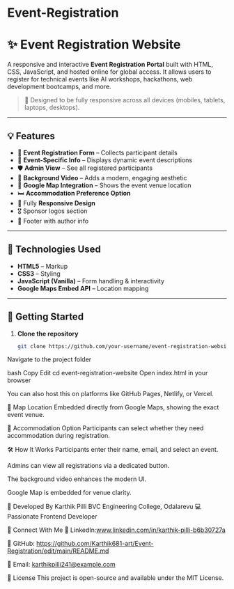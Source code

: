 # Event-Registration
# ✨ Event Registration Website

A responsive and interactive **Event Registration Portal** built with HTML, CSS, JavaScript, and hosted online for global access. It allows users to register for technical events like AI workshops, hackathons, web development bootcamps, and more.

> 📍 Designed to be fully responsive across all devices (mobiles, tablets, laptops, desktops).

---

## 💡 Features

- 🎯 **Event Registration Form** – Collects participant details
- 🧠 **Event-Specific Info** – Displays dynamic event descriptions
- 🛡️ **Admin View** – See all registered participants
- 🎥 **Background Video** – Adds a modern, engaging aesthetic
- 📍 **Google Map Integration** – Shows the event venue location
- 🛏️ **Accommodation Preference Option**
- 📱 Fully **Responsive Design**
- 🎖️ Sponsor logos section
- 📜 Footer with author info

---


## 🚀 Technologies Used

- **HTML5** – Markup
- **CSS3** – Styling
- **JavaScript (Vanilla)** – Form handling & interactivity
- **Google Maps Embed API** – Location mapping

---

## 🏁 Getting Started

1. **Clone the repository**
   ```bash
   git clone https://github.com/your-username/event-registration-website.git
Navigate to the project folder

bash
Copy
Edit
cd event-registration-website
Open index.html in your browser

You can also host this on platforms like GitHub Pages, Netlify, or Vercel.

📍 Map Location
Embedded directly from Google Maps, showing the exact event venue.

🏨 Accommodation Option
Participants can select whether they need accommodation during registration.

🛠️ How It Works
Participants enter their name, email, and select an event.

Admins can view all registrations via a dedicated button.

The background video enhances the modern UI.

Google Map is embedded for venue clarity.

👤 Developed By
Karthik Pilli
BVC Engineering College, Odalarevu
💻 Passionate Frontend Developer

📢 Connect With Me
💼 LinkedIn:www.linkedin.com/in/karthik-pilli-b6b30727a

🐙 GitHub: https://github.com/Karthik681-art/Event-Registration/edit/main/README.md

📧 Email: karthikpilli241@example.com

📄 License
This project is open-source and available under the MIT License.
